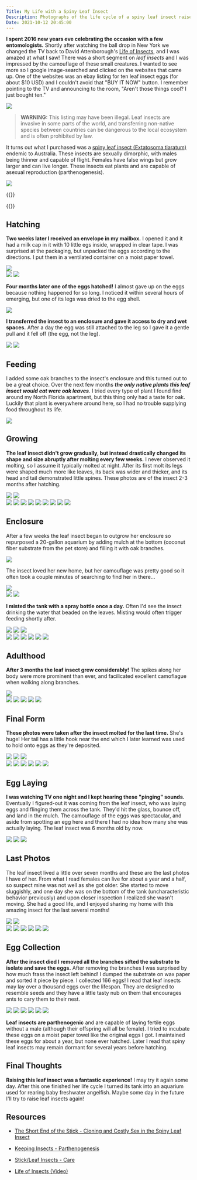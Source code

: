 ```yaml
---
Title: My Life with a Spiny Leaf Insect
Description: Photographs of the life cycle of a spiny leaf insect raised as a pet
Date: 2021-10-12 20:45:00
---
```


**I spent 2016 new years eve celebrating the occasion with a few entomologists.** Shortly after watching the ball drop in New York we changed the TV back to David Attenborough's [Life of Insects](https://www.youtube.com/watch?v=Cs1Xs3Eheag), and I was amazed at what I saw! There was a short segment on _leaf insects_ and I was impressed by the camouflage of these small creatures. I wanted to see more so I google image-searched and clicked on the websites that came up. One of the websites was an ebay listing for ten leaf insect eggs (for about $10 USD) and I couldn't avoid that "BUY IT NOW" button. I remember pointing to the TV and announcing to the room, "Aren't those things cool? I just bought ten."

<div class="text-center img-border">
<img src="https://swharden.com/static/2021/10/13/ebay.png" />
</div>

> **WARNING:** This listing may have been illegal. Leaf insects are invasive in some parts of the world, and transferring non-native species between countries can be dangerous to the local ecosystem and is often prohibited by law.

It turns out what I purchased was a [spiny leaf insect (Extatosoma tiaratum)](https://en.wikipedia.org/wiki/Extatosoma_tiaratum) endemic to Australia. These insects are sexually dimorphic, with males being thinner and capable of flight. Females have false wings but grow larger and can live longer. These insects eat plants and are capable of asexual reproduction (parthenogenesis).

<div class="text-center">
<img src='https://swharden.com/static/2021/10/13/leaf-insect-male-female3.jpg' />
</div>

{{<youtube Cs1Xs3Eheag>}}

{{<youtube P5Y-bCfKUrU>}}

## Hatching

**Two weeks later I received an envelope in my mailbox.** I opened it and it had a milk cap in it with 10 little egs inside, wrapped in clear tape. I was surprised at the packaging, but unpacked the eggs according to the directions. I put them in a ventilated container on a moist paper towel.

<div class="text-center img-border">
<a href='https://swharden.com/static/2021/10/13/img-m/2016-04-14_18.33.18.jpg'><img src='https://swharden.com/static/2021/10/13/img-m/2016-04-14_18.33.18.jpg' /></a>
</div>

<div class="text-center img-small img-border">
<a href='https://swharden.com/static/2021/10/13/img-m/2016-04-14_18.35.19.jpg'><img src='https://swharden.com/static/2021/10/13/img-s/2016-04-14_18.35.19.jpg' /></a>
<a href='https://swharden.com/static/2021/10/13/img-m/2016-04-14_18.32.54.jpg'><img src='https://swharden.com/static/2021/10/13/img-s/2016-04-14_18.32.54.jpg' /></a>
</div>

**Four months later one of the eggs hatched!** I almost gave up on the eggs because nothing happened for so long. I noticed it within several hours of emerging, but one of its legs was dried to the egg shell.

<div class="text-center img-border">
<a href='https://swharden.com/static/2021/10/13/img-m/2016-04-11_20.26.39.jpg'><img src='https://swharden.com/static/2021/10/13/img-m/2016-04-11_20.26.39.jpg' /></a>
</div>

**I transferred the insect to an enclosure and gave it access to dry and wet spaces.** After a day the egg was still attached to the leg so I gave it a gentle pull and it fell off (the egg, not the leg).

<div class="text-center img-small img-border">
<a href='https://swharden.com/static/2021/10/13/img-m/2016-04-11_21.45.19.jpg'><img src='https://swharden.com/static/2021/10/13/img-s/2016-04-11_21.45.19.jpg' /></a>
<a href='https://swharden.com/static/2021/10/13/img-m/2016-04-11_23.40.01.jpg'><img src='https://swharden.com/static/2021/10/13/img-s/2016-04-11_23.40.01.jpg' /></a>
</div>

## Feeding

I added some oak branches to the insect's enclosure and this turned out to be a great choice. Over the next few months ***the only native plants this leaf insect would eat were oak leaves***. I tried every type of plant I found find around my North Florida apartment, but this thing only had a taste for oak. Luckily that plant is everywhere around here, so I had no trouble supplying food throughout its life.

<div class="text-center img-border">
<a href='https://swharden.com/static/2021/10/13/img-m/2016-04-14_18.26.30.jpg'><img src='https://swharden.com/static/2021/10/13/img-m/2016-04-14_18.26.30.jpg' /></a>
</div>

## Growing

**The leaf insect didn't grow gradually, but instead drastically changed its shape and size abruptly after molting every few weeks.** I never observed it molting, so I assume it typically molted at night. After its first molt its legs were shaped much more like leaves, its back was wider and thicker, and its head and tail demonstrated little spines. These photos are of the insect 2-3 months after hatching.

<div class="text-center img-border">
<a href='https://swharden.com/static/2021/10/13/img-m/2016-05-19_20.18.22.jpg'><img src='https://swharden.com/static/2021/10/13/img-m/2016-05-19_20.18.22.jpg' /></a>
<a href='https://swharden.com/static/2021/10/13/img-m/2016-05-19_20.20.59.jpg'><img src='https://swharden.com/static/2021/10/13/img-m/2016-05-19_20.20.59.jpg' /></a>
</div>

<div class="text-center img-micro img-border">
<a href='https://swharden.com/static/2021/10/13/img-m/2016-05-07_15.44.14.jpg'><img src='https://swharden.com/static/2021/10/13/img-s/2016-05-07_15.44.14.jpg' /></a>
<a href='https://swharden.com/static/2021/10/13/img-m/2016-05-07_15.45.31.jpg'><img src='https://swharden.com/static/2021/10/13/img-s/2016-05-07_15.45.31.jpg' /></a>
<a href='https://swharden.com/static/2021/10/13/img-m/2016-05-07_15.46.01.jpg'><img src='https://swharden.com/static/2021/10/13/img-s/2016-05-07_15.46.01.jpg' /></a>
<a href='https://swharden.com/static/2021/10/13/img-m/2016-05-19_20.20.07.jpg'><img src='https://swharden.com/static/2021/10/13/img-s/2016-05-19_20.20.07.jpg' /></a>
<a href='https://swharden.com/static/2021/10/13/img-m/2016-06-08_20.50.45.jpg'><img src='https://swharden.com/static/2021/10/13/img-s/2016-06-08_20.50.45.jpg' /></a>
<a href='https://swharden.com/static/2021/10/13/img-m/2016-06-19_01.00.53.jpg'><img src='https://swharden.com/static/2021/10/13/img-s/2016-06-19_01.00.53.jpg' /></a>
<a href='https://swharden.com/static/2021/10/13/img-m/2016-06-19_01.01.26.jpg'><img src='https://swharden.com/static/2021/10/13/img-s/2016-06-19_01.01.26.jpg' /></a>
<a href='https://swharden.com/static/2021/10/13/img-m/2016-07-03_13.23.58.jpg'><img src='https://swharden.com/static/2021/10/13/img-s/2016-07-03_13.23.58.jpg' /></a>
<a href='https://swharden.com/static/2021/10/13/img-m/2016-07-03_13.25.34.jpg'><img src='https://swharden.com/static/2021/10/13/img-s/2016-07-03_13.25.34.jpg' /></a>
</div>

## Enclosure

After a few weeks the leaf insect began to outgrow her enclosure so repurposed a 20-gallon aquarium by adding mulch at the bottom (coconut fiber substrate from the pet store) and filling it with oak branches. 

<div class="text-center img-border">
<a href='https://swharden.com/static/2021/10/13/img-m/2016-06-04_20.08.25.jpg'><img src='https://swharden.com/static/2021/10/13/img-m/2016-06-04_20.08.25.jpg' /></a>
</div>

The insect loved her new home, but her camouflage was pretty good so it often took a couple minutes of searching to find her in there...

<div class="text-center img-border">
<a href='https://swharden.com/static/2021/10/13/img-m/2016-06-04_20.07.20.jpg'><img src='https://swharden.com/static/2021/10/13/img-m/2016-06-04_20.07.20.jpg' /></a>
</div>

<div class="text-center img-border img-small">
<a href='https://swharden.com/static/2021/10/13/img-m/2016-06-04_00.16.12.jpg'><img src='https://swharden.com/static/2021/10/13/img-s/2016-06-04_00.16.12.jpg' /></a>
<a href='https://swharden.com/static/2021/10/13/img-m/2016-06-07_23.29.18.jpg'><img src='https://swharden.com/static/2021/10/13/img-s/2016-06-07_23.29.18.jpg' /></a>
</div>

**I misted the tank with a spray bottle once a day.** Often I'd see the insect drinking the water that beaded on the leaves. Misting would often trigger feeding shortly after.

<div class="text-center img-border">
<a href='https://swharden.com/static/2021/10/13/img-m/2016-06-25_11.56.40.jpg'><img src='https://swharden.com/static/2021/10/13/img-m/2016-06-25_11.56.40.jpg' /></a>
<a href='https://swharden.com/static/2021/10/13/img-m/2016-06-22_00.20.08.jpg'><img src='https://swharden.com/static/2021/10/13/img-m/2016-06-22_00.20.08.jpg' /></a>
<a href='https://swharden.com/static/2021/10/13/img-m/2016-06-24_00.41.24.jpg'><img src='https://swharden.com/static/2021/10/13/img-m/2016-06-24_00.41.24.jpg' /></a>
</div>

<div class="text-center img-border img-micro">
<a href='https://swharden.com/static/2021/10/13/img-m/2016-06-08_21.57.20.jpg'><img src='https://swharden.com/static/2021/10/13/img-s/2016-06-08_21.57.20.jpg' /></a>
<a href='https://swharden.com/static/2021/10/13/img-m/2016-06-21_22.17.34.jpg'><img src='https://swharden.com/static/2021/10/13/img-s/2016-06-21_22.17.34.jpg' /></a>
<a href='https://swharden.com/static/2021/10/13/img-m/2016-06-24_00.41.46.jpg'><img src='https://swharden.com/static/2021/10/13/img-s/2016-06-24_00.41.46.jpg' /></a>
<a href='https://swharden.com/static/2021/10/13/img-m/2016-06-24_00.44.13.jpg'><img src='https://swharden.com/static/2021/10/13/img-s/2016-06-24_00.44.13.jpg' /></a>
<a href='https://swharden.com/static/2021/10/13/img-m/2016-06-28_22.55.52.jpg'><img src='https://swharden.com/static/2021/10/13/img-s/2016-06-28_22.55.52.jpg' /></a>
<a href='https://swharden.com/static/2021/10/13/img-m/2016-07-15_07.37.02.jpg'><img src='https://swharden.com/static/2021/10/13/img-s/2016-07-15_07.37.02.jpg' /></a>
</div>

## Adulthood

**After 3 months the leaf insect grew considerably!** The spikes along her body were more prominent than ever, and facilicated excellent camoflague when walking along branches.

<div class="text-center img-border">
<a href='https://swharden.com/static/2021/10/13/img-m/2016-07-15_07.39.53.jpg'><img src='https://swharden.com/static/2021/10/13/img-m/2016-07-15_07.39.53.jpg' /></a>
</div>

<div class="text-center img-micro img-border">
<a href='https://swharden.com/static/2021/10/13/img-m/2016-07-15_07.38.45.jpg'><img src='https://swharden.com/static/2021/10/13/img-s/2016-07-15_07.38.45.jpg' /></a>
<a href='https://swharden.com/static/2021/10/13/img-m/2016-07-15_07.39.16.jpg'><img src='https://swharden.com/static/2021/10/13/img-s/2016-07-15_07.39.16.jpg' /></a>
<a href='https://swharden.com/static/2021/10/13/img-m/2016-07-15_07.39.24.jpg'><img src='https://swharden.com/static/2021/10/13/img-s/2016-07-15_07.39.24.jpg' /></a>
<a href='https://swharden.com/static/2021/10/13/img-m/2016-07-15_07.39.44.jpg'><img src='https://swharden.com/static/2021/10/13/img-s/2016-07-15_07.39.44.jpg' /></a>
<a href='https://swharden.com/static/2021/10/13/img-m/2016-07-15_07.40.04.jpg'><img src='https://swharden.com/static/2021/10/13/img-s/2016-07-15_07.40.04.jpg' /></a>
</div>

## Final Form

**These photos were taken after the insect molted for the last time.** She's huge! Her tail has a little hook near the end which I later learned was used to hold onto eggs as they're deposited.

<div class="text-center img-border">
<a href='https://swharden.com/static/2021/10/13/img-m/2016-08-22_22.30.10.jpg'><img src='https://swharden.com/static/2021/10/13/img-m/2016-08-22_22.30.10.jpg' /></a>
<a href='https://swharden.com/static/2021/10/13/img-m/2016-09-20_22.07.38.jpg'><img src='https://swharden.com/static/2021/10/13/img-m/2016-09-20_22.07.38.jpg' /></a>
<a href='https://swharden.com/static/2021/10/13/img-m/2016-08-23_18.04.04.jpg'><img src='https://swharden.com/static/2021/10/13/img-m/2016-08-23_18.04.04.jpg' /></a>
</div>

<div class="text-center img-micro img-border">
<a href='https://swharden.com/static/2021/10/13/img-m/2016-08-03_22.55.21.jpg'><img src='https://swharden.com/static/2021/10/13/img-s/2016-08-03_22.55.21.jpg' /></a>
<a href='https://swharden.com/static/2021/10/13/img-m/2016-08-04_23.12.14.jpg'><img src='https://swharden.com/static/2021/10/13/img-s/2016-08-04_23.12.14.jpg' /></a>
<a href='https://swharden.com/static/2021/10/13/img-m/2016-08-04_23.13.26.jpg'><img src='https://swharden.com/static/2021/10/13/img-s/2016-08-04_23.13.26.jpg' /></a>
<a href='https://swharden.com/static/2021/10/13/img-m/2016-08-22_22.33.18.jpg'><img src='https://swharden.com/static/2021/10/13/img-s/2016-08-22_22.33.18.jpg' /></a>
<a href='https://swharden.com/static/2021/10/13/img-m/2016-08-23_07.16.48.jpg'><img src='https://swharden.com/static/2021/10/13/img-s/2016-08-23_07.16.48.jpg' /></a>
<a href='https://swharden.com/static/2021/10/13/img-m/2016-08-23_07.16.54.jpg'><img src='https://swharden.com/static/2021/10/13/img-s/2016-08-23_07.16.54.jpg' /></a>
</div>

## Egg Laying

**I was watching TV one night and I kept hearing these "pinging" sounds.** Eventually I figured-out it was coming from the leaf insect, who was laying eggs and flinging them across the tank. They'd hit the glass, bounce off, and land in the mulch. The camouflage of the eggs was spectacular, and aside from spotting an egg here and there I had no idea how many she was actually laying. The leaf insect was 6 months old by now.

<div class="text-center img-border">
<a href='https://swharden.com/static/2021/10/13/img-m/2016-10-09_23.04.05.jpg'><img src='https://swharden.com/static/2021/10/13/img-m/2016-10-09_23.04.05.jpg' /></a>
<a href='https://swharden.com/static/2021/10/13/img-m/2016-10-26_17.21.38.jpg'><img src='https://swharden.com/static/2021/10/13/img-m/2016-10-26_17.21.38.jpg' /></a>
<a href='https://swharden.com/static/2021/10/13/img-m/2016-10-09_23.05.48.jpg'><img src='https://swharden.com/static/2021/10/13/img-m/2016-10-09_23.05.48.jpg' /></a>
</div>

## Last Photos
The leaf insect lived a little over seven months and these are the last photos I have of her. From what I read females can live for about a year and a half, so suspect mine was not well as she got older. She started to move sluggishly, and one day she was on the bottom of the tank (uncharacteristic behavior previously) and upon closer inspection I realized she wasn't moving. She had a good life, and I enjoyed sharing my home with this amazing insect for the last several months!

<div class="text-center img-border">
<a href='https://swharden.com/static/2021/10/13/img-m/2016-12-30_15.11.10.jpg'><img src='https://swharden.com/static/2021/10/13/img-m/2016-12-30_15.11.10.jpg' /></a>
<a href='https://swharden.com/static/2021/10/13/img-m/2016-12-30_15.10.57.jpg'><img src='https://swharden.com/static/2021/10/13/img-m/2016-12-30_15.10.57.jpg' /></a>
</div>

<div class="text-center img-micro img-border">
<a href='https://swharden.com/static/2021/10/13/img-m/2016-11-30_23.08.25.jpg'><img src='https://swharden.com/static/2021/10/13/img-m/2016-11-30_23.08.25.jpg' /></a>
<a href='https://swharden.com/static/2021/10/13/img-m/2016-11-30_23.07.56.jpg'><img src='https://swharden.com/static/2021/10/13/img-s/2016-11-30_23.07.56.jpg' /></a>
<a href='https://swharden.com/static/2021/10/13/img-m/2016-11-30_23.08.03.jpg'><img src='https://swharden.com/static/2021/10/13/img-s/2016-11-30_23.08.03.jpg' /></a>
<a href='https://swharden.com/static/2021/10/13/img-m/2016-11-30_23.09.45.jpg'><img src='https://swharden.com/static/2021/10/13/img-s/2016-11-30_23.09.45.jpg' /></a>
<a href='https://swharden.com/static/2021/10/13/img-m/2016-11-30_23.10.19.jpg'><img src='https://swharden.com/static/2021/10/13/img-s/2016-11-30_23.10.19.jpg' /></a>
<a href='https://swharden.com/static/2021/10/13/img-m/2016-12-30_15.11.00.jpg'><img src='https://swharden.com/static/2021/10/13/img-s/2016-12-30_15.11.00.jpg' /></a>
</div>

## Egg Collection
**After the insect died I removed all the branches sifted the substrate to isolate and save the eggs.** After removing the branches I was surprised by how much frass the insect left behind! I dumped the substrate on wax paper and sorted it piece by piece. I collected 166 eggs! I read that leaf insects may lay over a thousand eggs over the lifespan. They are designed to resemble seeds and they have a little tasty nub on them that encourages ants to cary them to their nest.

<div class="text-center img-micro img-border">
<a href='https://swharden.com/static/2021/10/13/img-m/2017-01-01_12.08.08.jpg'><img src='https://swharden.com/static/2021/10/13/img-s/2017-01-01_12.08.08.jpg' /></a>
<a href='https://swharden.com/static/2021/10/13/img-m/2017-01-01_12.08.27.jpg'><img src='https://swharden.com/static/2021/10/13/img-s/2017-01-01_12.08.27.jpg' /></a>
<a href='https://swharden.com/static/2021/10/13/img-m/2017-01-01_12.09.13.jpg'><img src='https://swharden.com/static/2021/10/13/img-s/2017-01-01_12.09.13.jpg' /></a>
<a href='https://swharden.com/static/2021/10/13/img-m/2017-01-01_17.17.23.jpg'><img src='https://swharden.com/static/2021/10/13/img-s/2017-01-01_17.17.23.jpg' /></a>
<a href='https://swharden.com/static/2021/10/13/img-m/2017-01-01_17.20.31.jpg'><img src='https://swharden.com/static/2021/10/13/img-s/2017-01-01_17.20.31.jpg' /></a>
<a href='https://swharden.com/static/2021/10/13/img-m/2017-01-01_19.17.04.jpg'><img src='https://swharden.com/static/2021/10/13/img-s/2017-01-01_19.17.04.jpg' /></a>
</div>

**Leaf insects are parthenogenic** and are capable of laying fertile eggs without a male (although their offspring will all be female). I tried to incubate these eggs on a moist paper towel like the original eggs I got. I maintained these eggs for about a year, but none ever hatched. Later I read that spiny leaf insects may remain dormant for several years before hatching. 

## Final Thoughts

**Raising this leaf insect was a fantastic experience!** I may try it again some day. After this one finished her life cycle I turned its tank into an aquarium used for rearing baby freshwater angelfish. Maybe some day in the future I'll try to raise leaf insects again!

## Resources

* [The Short End of the Stick - Cloning and Costly Sex in the Spiny Leaf Insect](http://www.bonduriansky.net/Burke_2017_The_Short_End_of_The_Stick.pdf)

* [Keeping Insects - Parthenogenesis](https://www.keepinginsects.com/stick-insect/parthenogenesis/)

* [Stick/Leaf Insects - Care](https://www.pkpets.com.au/images/pdf-care-list/Info%20Sheet%2011%20-%20Stick%20Leaf%20Insects.pdf)

* [Life of Insects (Video)](https://www.youtube.com/watch?v=uppwVyUd5S0)
